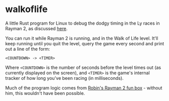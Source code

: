 # walkoflife
A little Rust program for Linux to debug the dodgy timing in the Ly races in Rayman 2, as discussed [here](https://raymanpc.com/forum/viewtopic.php?p=1431044#p1431044).

You can run it while Rayman 2 is running, and in the Walk of Life level. It'll keep running until you quit the level, query the game every second and print out a line of the form:
```
<COUNTDOWN> -> <TIMER>
```
Where `<COUNTDOWN>` is the number of seconds before the level times out (as currently displayed on the screen), and `<TIMER>` is the game's internal tracker of how long you've been racing (in milliseconds).

Much of the program logic comes from [Robin's Rayman 2 fun box](https://github.com/rtsonneveld/Rayman2FunBox) - without him, this wouldn't have been possible.
